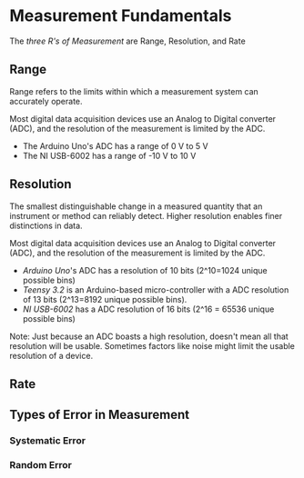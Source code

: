 Measurement Fundamentals
========================

The *three R's of Measurement* are Range, Resolution, and Rate

## Range

Range refers to the limits within which a measurement system can accurately operate.

Most digital data acquisition devices use an Analog to Digital converter (ADC), and the resolution of the measurement is limited by the ADC. 

* The Arduino Uno's ADC has a range of 0 V to 5 V
* The NI USB-6002 has a range of -10 V to 10 V

## Resolution

The smallest distinguishable change in a measured quantity that an instrument or method can reliably detect. Higher resolution enables finer distinctions in data.

Most digital data acquisition devices use an Analog to Digital converter (ADC), and the resolution of the measurement is limited by the ADC. 

 * *Arduino Uno*'s ADC has a resolution of 10 bits (2^10=1024 unique possible bins)
 * *Teensy 3.2* is an Arduino-based micro-controller with a ADC resolution of 13 bits (2^13=8192 unique possible bins).
 * *NI USB-6002* has a ADC resolution of 16 bits (2^16 = 65536 unique possible bins)

 Note: Just because an ADC boasts a high resolution, doesn't mean all that resolution will be usable. Sometimes factors like noise might limit the usable resolution of a device. 

## Rate

## Types of Error in Measurement

### Systematic Error

### Random Error